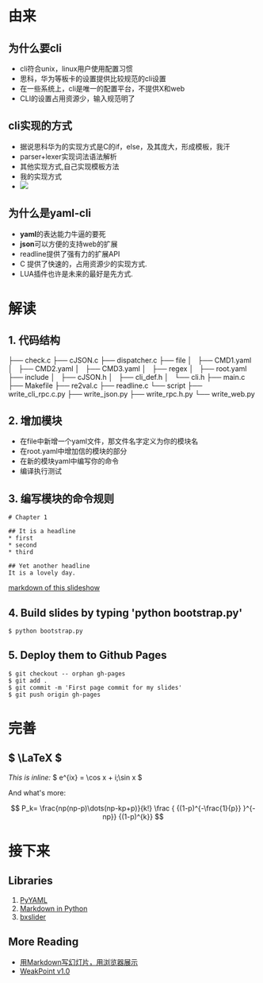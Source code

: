 # 由来

## 为什么要cli

* cli符合unix，linux用户使用配置习惯 
* 思科，华为等板卡的设置提供比较规范的cli设置
* 在一些系统上，cli是唯一的配置平台，不提供X和web 
* CLI的设置占用资源少，输入规范明了



## cli实现的方式

* 据说思科华为的实现方式是C的if，else，及其庞大，形成模板，我汗
* parser+lexer实现词法语法解析
* 其他实现方式,自己实现模板方法
* 我的实现方式  
* ![](/blog/img/w/test.png)




## 为什么是yaml-cli

* **yaml**的表达能力牛逼的要死 
* **json**可以方便的支持web的扩展
* readline提供了强有力的扩展API 
* C 提供了快速的，占用资源少的实现方式.
* LUA插件也许是未来的最好是先方式.  



# 解读

## 1. 代码结构


├── check.c
├── cJSON.c
├── dispatcher.c
├── file
│   ├── CMD1.yaml
│   ├── CMD2.yaml
│   ├── CMD3.yaml
│   ├── regex
│   ├── root.yaml
├── include
│   ├── cJSON.h
│   ├── cli_def.h
│   └── cli.h
├── main.c
├── Makefile
├── re2val.c
├── readline.c
└── script
    ├── write_cli_rpc.c.py
    ├── write_json.py
    ├── write_rpc.h.py
    └── write_web.py


## 2. 增加模块 

* 在file中新增一个yaml文件，那文件名字定义为你的模块名
* 在root.yaml中增加信的模块的部分 
* 在新的模块yaml中编写你的命令
* 编译执行测试
	


## 3. 编写模块的命令规则 

	# Chapter 1
	
	## It is a headline
	* first
	* second
	* third
	
	## Yet another headline
	It is a lovely day.
	
[markdown of this slideshow](weakpoint.md)

## 4. Build slides by typing 'python bootstrap.py'

    $ python bootstrap.py
 

## 5. Deploy them to Github Pages


    $ git checkout -- orphan gh-pages
    $ git add .
    $ git commit -m 'First page commit for my slides'
    $ git push origin gh-pages



# 完善

## $ \LaTeX $

*This is inline:* $ e^{ix} = \cos x + i\;\sin x $

And what's more:


$$
P_k= \frac{np(np-p)\dots(np-kp+p)}{k!}      \frac  {  {(1-p)^{-\frac{1}{p}} }^{-np}}   {(1-p)^{k}}
$$


# 接下来


## Libraries

1. [PyYAML](http://pyyaml.org/)
2. [Markdown in Python](http://freewisdom.org/projects/python-markdown/)
3. [bxslider](http://bxslider.com/)



## More Reading

* [用Markdown写幻灯片，用浏览器展示](http://blog.chengyichao.info/2012/06/17/slideshow-in-markdown/)
* [WeakPoint v1.0](http://blog.chengyichao.info/2012/07/07/weakpoint-v1)
